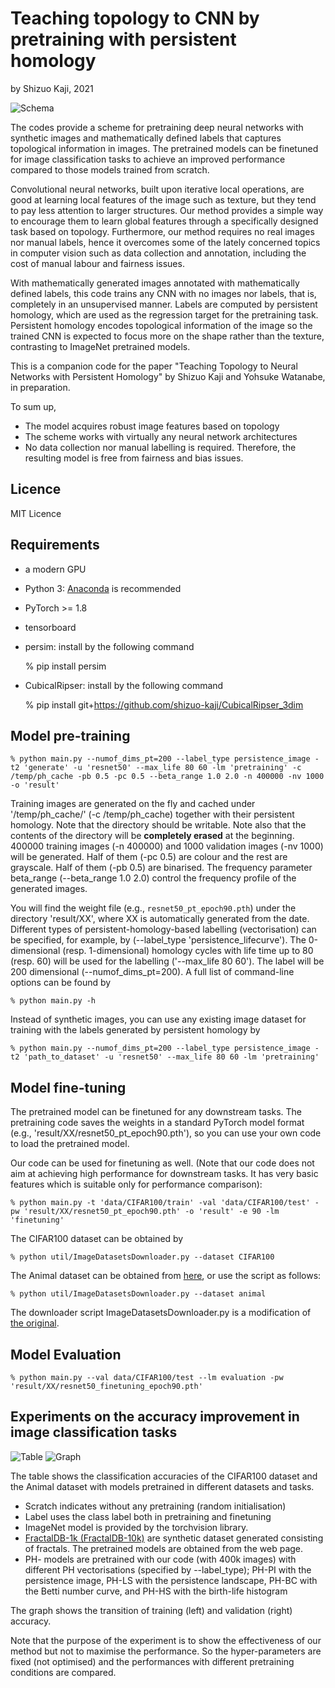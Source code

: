 # Teaching topology to CNN by pretraining with persistent homology
by Shizuo Kaji, 2021

![Schema](https://github.com/shizuo-kaji/PretrainCNNwithNoData/blob/master/demo/schema.png?raw=true)

The codes provide a scheme for pretraining deep neural networks
with synthetic images and mathematically defined labels that captures
topological information in images.
The pretrained models can be finetuned for image classification tasks
to achieve an improved performance compared to those models trained from scratch.

Convolutional neural networks, built upon iterative local operations,
are good at learning local features of the image such as texture, but
they tend to pay less attention to larger structures.
Our method provides a simple way to encourage them to learn global features
through a specifically designed task based on topology.
Furthermore, our method requires no real images nor manual labels,
hence it overcomes some of the lately concerned topics in computer vision such as data collection
and annotation, including the cost of manual labour and fairness issues.

With mathematically generated images annotated with mathematically defined labels,
this code trains any CNN with no images nor labels, that is, completely in an unsupervised manner.
Labels are computed by persistent homology, which are used as the regression target for the pretraining task.
Persistent homology encodes topological information of the image
so the trained CNN is expected to focus more on the shape rather than the texture, contrasting to ImageNet pretrained models.

This is a companion code for the paper "Teaching Topology to Neural Networks with Persistent Homology" by Shizuo Kaji and
Yohsuke Watanabe, in preparation.

To sum up,
- The model acquires robust image features based on topology
- The scheme works with virtually any neural network architectures
- No data collection nor manual labelling is required. Therefore, the resulting model is free from fairness and bias issues.


## Licence
MIT Licence

## Requirements
- a modern GPU
- Python 3: [Anaconda](https://anaconda.org) is recommended
- PyTorch >= 1.8
- tensorboard
- persim: install by the following command

    % pip install persim

- CubicalRipser: install by the following command

    % pip install git+https://github.com/shizuo-kaji/CubicalRipser_3dim


## Model pre-training

    % python main.py --numof_dims_pt=200 --label_type persistence_image -t2 'generate' -u 'resnet50' --max_life 80 60 -lm 'pretraining' -c /temp/ph_cache -pb 0.5 -pc 0.5 --beta_range 1.0 2.0 -n 400000 -nv 1000 -o 'result'

Training images are generated on the fly and cached under '/temp/ph_cache/' (-c /temp/ph_cache) together with their persistent homology.
Note that the directory should be writable.
Note also that the contents of the directory will be **completely erased** at the beginning.
400000 training images (-n 400000) and 1000 validation images (-nv 1000) will be generated.
Half of them (-pc 0.5) are colour and the rest are grayscale.
Half of them (-pb 0.5) are binarised. The frequency parameter beta_range (--beta_range 1.0 2.0) control the frequency profile of the generated images.

You will find the weight file (e.g., `resnet50_pt_epoch90.pth`) under the directory 'result/XX', where XX is automatically generated from the date.
Different types of persistent-homology-based labelling (vectorisation) can be specified, for example, by (--label_type 'persistence_lifecurve').
The 0-dimensional (resp. 1-dimensional) homology cycles with life time up to 80 (resp. 60) will be used for the labelling ('--max_life 80 60').
The label will be 200 dimensional (--numof_dims_pt=200).
A full list of command-line options can be found by

    % python main.py -h

Instead of synthetic images,
you can use any existing image dataset for training with the labels generated by persistent homology by

    % python main.py --numof_dims_pt=200 --label_type persistence_image -t2 'path_to_dataset' -u 'resnet50' --max_life 80 60 -lm 'pretraining'


## Model fine-tuning
The pretrained model can be finetuned for any downstream tasks.
The pretraining code saves the weights in a standard PyTorch model format (e.g., 'result/XX/resnet50_pt_epoch90.pth'),
so you can use your own code to load the pretrained model.

Our code can be used for finetuning as well.
(Note that our code does not aim at achieving high performance for downstream tasks.
It has very basic features which is suitable only for performance comparison):

    % python main.py -t 'data/CIFAR100/train' -val 'data/CIFAR100/test' -pw 'result/XX/resnet50_pt_epoch90.pth' -o 'result' -e 90 -lm 'finetuning'

The CIFAR100 dataset can be obtained by

    % python util/ImageDatasetsDownloader.py --dataset CIFAR100

The Animal dataset can be obtained from [here](https://sites.google.com/site/xiangbai/animaldataset), or use the script as follows:

    % python util/ImageDatasetsDownloader.py --dataset animal

The downloader script ImageDatasetsDownloader.py is a modification of [the original](https://github.com/chatflip/ImageRecognitionDataset).

## Model Evaluation

    % python main.py --val data/CIFAR100/test --lm evaluation -pw 'result/XX/resnet50_finetuning_epoch90.pth'

## Experiments on the accuracy improvement in image classification tasks

![Table](https://github.com/shizuo-kaji/PretrainCNNwithNoData/blob/master/demo/acc_table.png?raw=true)
![Graph](https://github.com/shizuo-kaji/PretrainCNNwithNoData/blob/master/demo/accuracy.png?raw=true)

The table shows the classification accuracies of the CIFAR100 dataset
and the Animal dataset
with models pretrained in different datasets and tasks.
- Scratch indicates without any pretraining (random initialisation)
- Label uses the class label both in pretraining and finetuning
- ImageNet model is provided by the torchvision library.
- [FractalDB-1k (FractalDB-10k)](https://hirokatsukataoka16.github.io/Pretraining-without-Natural-Images/) are
synthetic dataset generated consisting of fractals. The pretrained models are obtained from the web page.
- PH- models are pretrained with our code (with 400k images) with different PH vectorisations (specified by --label_type);
PH-PI with the persistence image, PH-LS with the persistence landscape, PH-BC with the Betti number curve, and PH-HS with the birth-life histogram

The graph shows the transition of training (left) and validation (right) accuracy.

Note that the purpose of the experiment is to show the effectiveness of our method but not to maximise the performance.
So the hyper-parameters are fixed (not optimised) and the performances with different pretraining conditions are compared.
